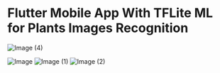 # Flutter Mobile App With TFLite ML for Plants Images Recognition



![Image (4)](https://github.com/user-attachments/assets/124c6b54-170b-4fd1-b963-63d203782ecc)

![Image](https://github.com/user-attachments/assets/7ca17168-b070-499f-bb3d-4b7e8e953f10)
![Image (1)](https://github.com/user-attachments/assets/829c5110-ef41-450e-a921-ced992857d7f)
![Image (2)](https://github.com/user-attachments/assets/d151b055-5851-428f-8ff6-308725f4bd24)
